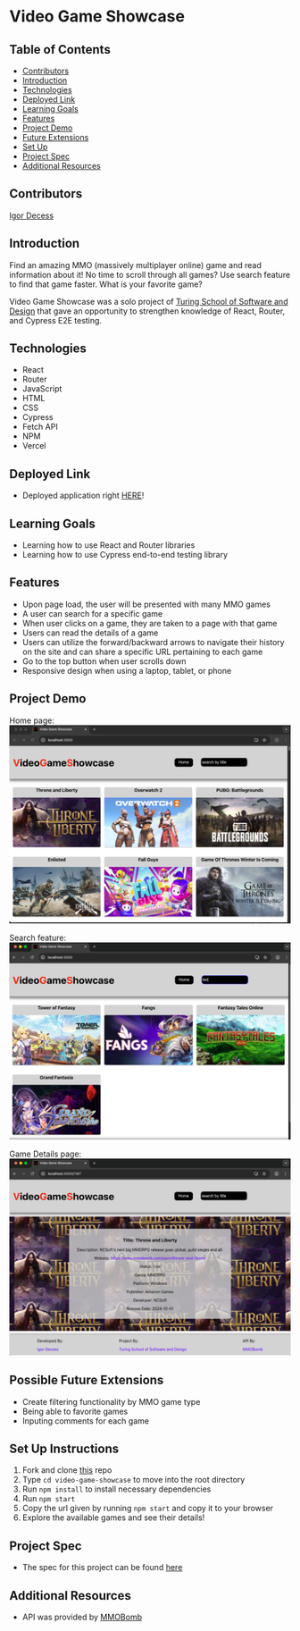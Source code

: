 # Video Game Showcase

## Table of Contents
- [Contributors](#contributors)
- [Introduction](#introduction)
- [Technologies](#technologies)
- [Deployed Link](#deployed-link)
- [Learning Goals](#learning-goals)
- [Features](#features)
- [Project Demo](#project-demo)
- [Future Extensions](#possible-future-extensions)
- [Set Up](#set-up-instructions)
- [Project Spec](#project-spec)
- [Additional Resources](#additional-resources)

## Contributors
[Igor Decess](https://github.com/userigorgithub)

## Introduction
Find an amazing MMO (massively multiplayer online) game and read information about it! No time to scroll through all games? Use search feature to find that game faster. What is your favorite game?

Video Game Showcase was a solo project of [Turing School of Software and Design](https://turing.edu/) that gave an opportunity to strengthen knowledge of React, Router, and Cypress E2E testing.

## Technologies
- React
- Router
- JavaScript
- HTML
- CSS
- Cypress
- Fetch API
- NPM
- Vercel

## Deployed Link
- Deployed application right [HERE](https://video-game-showcase.vercel.app/)!

## Learning Goals
- Learning how to use React and Router libraries
- Learning how to use Cypress end-to-end testing library

## Features
- Upon page load, the user will be presented with many MMO games
- A user can search for a specific game
- When user clicks on a game, they are taken to a page with that game
- Users can read the details of a game
- Users can utilize the forward/backward arrows to navigate their history on the site and can share a specific URL pertaining to each game
- Go to the top button when user scrolls down
- Responsive design when using a laptop, tablet, or phone

## Project Demo

Home page:
![Screenshot1](./public/Screenshot1.png)

Search feature:
![Screenshot2](./public/Screenshot2.png)

Game Details page:
![Screenshot3](./public/Screenshot3.png)

## Possible Future Extensions
- Create filtering functionality by MMO game type
- Being able to favorite games
- Inputing comments for each game

## Set Up Instructions
1. Fork and clone [this](https://github.com/userigorgithub/video-game-showcase) repo
2. Type `cd video-game-showcase` to move into the root directory
3. Run `npm install` to install necessary dependencies
4. Run `npm start`
5. Copy the url given by running `npm start` and copy it to your browser
6. Explore the available games and see their details!

## Project Spec
- The spec for this project can be found [here](https://frontend.turing.edu/projects/module-3/showcase.html)

## Additional Resources
- API was provided by [MMOBomb](https://www.mmobomb.com/api)
